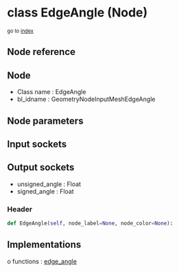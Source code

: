 # class EdgeAngle (Node)

<sub>go to [index](/docs/index.md)</sub>

## Node reference

Node
----
 - Class name : EdgeAngle
 - bl_idname : GeometryNodeInputMeshEdgeAngle

Node parameters
---------------

Input sockets
-------------

Output sockets
--------------
 - unsigned_angle : Float
 - signed_angle : Float

### Header

``` python
def EdgeAngle(self, node_label=None, node_color=None):
```

## Implementations

o functions : [edge_angle](#edge_angle)

